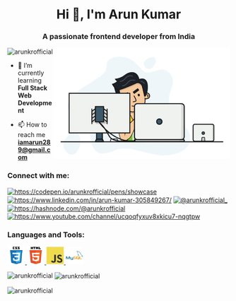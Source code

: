 <h1 align="center">Hi 👋, I'm Arun Kumar</h1>
<h3 align="center">A passionate frontend developer from India</h3>
<img align="right" alt="coding" width="400px" src="https://raw.githubusercontent.com/rajpratyush/rajpratyush/master/me_1.gif">

<p align="left"> <img src="https://komarev.com/ghpvc/?username=arunkrofficial&label=Profile%20views&color=0e75b6&style=flat" alt="arunkrofficial" /> </p>

- 🌱 I’m currently learning **Full Stack Web Development**

- 📫 How to reach me **iamarun289@gmail.com**

<h3 align="left">Connect with me:</h3>
<p align="left">
<a href="https://codepen.io/arunkrofficial/pens/showcase" target="blank"><img align="center" src="https://raw.githubusercontent.com/rahuldkjain/github-profile-readme-generator/master/src/images/icons/Social/codepen.svg" alt="https://codepen.io/arunkrofficial/pens/showcase" height="30" width="40" /></a>
<a href="https://linkedin.com/in/arun-kumar-305849267/" target="blank"><img align="center" src="https://raw.githubusercontent.com/rahuldkjain/github-profile-readme-generator/master/src/images/icons/Social/linked-in-alt.svg" alt="https://www.linkedin.com/in/arun-kumar-305849267/" height="30" width="40" /></a>
<a href="https://instagram.com/arunkrofficial_" target="blank"><img align="center" src="https://raw.githubusercontent.com/rahuldkjain/github-profile-readme-generator/master/src/images/icons/Social/instagram.svg" alt="@arunkrofficial_" height="30" width="40" /></a>
<a href="https://hashnode.com/@arunkrofficial" target="blank"><img align="center" src="https://raw.githubusercontent.com/rahuldkjain/github-profile-readme-generator/master/src/images/icons/Social/hashnode.svg" alt="https://hashnode.com/@arunkrofficial" height="30" width="40" /></a>
<a href="[https://www.youtube.com/channel/ucqoqfyxuv8xkicu7-nqgtpw](https://www.youtube.com/channel/UCQoQfYXUV8xkicU7-NqgtPw)" target="blank"><img align="center" src="https://raw.githubusercontent.com/rahuldkjain/github-profile-readme-generator/master/src/images/icons/Social/youtube.svg" alt="https://www.youtube.com/channel/ucqoqfyxuv8xkicu7-nqgtpw" height="30" width="40" /></a>
</p>

<h3 align="left">Languages and Tools:</h3>
<p align="left"> <a href="https://www.w3schools.com/css/" target="_blank" rel="noreferrer"> <img src="https://raw.githubusercontent.com/devicons/devicon/master/icons/css3/css3-original-wordmark.svg" alt="css3" width="40" height="40"/> </a> <a href="https://www.w3.org/html/" target="_blank" rel="noreferrer"> <img src="https://raw.githubusercontent.com/devicons/devicon/master/icons/html5/html5-original-wordmark.svg" alt="html5" width="40" height="40"/> </a> <a href="https://developer.mozilla.org/en-US/docs/Web/JavaScript" target="_blank" rel="noreferrer"> <img src="https://raw.githubusercontent.com/devicons/devicon/master/icons/javascript/javascript-original.svg" alt="javascript" width="40" height="40"/> </a> <a href="https://www.mysql.com/" target="_blank" rel="noreferrer"> <img src="https://raw.githubusercontent.com/devicons/devicon/master/icons/mysql/mysql-original-wordmark.svg" alt="mysql" width="40" height="40"/> </a> </p>

<p><img align="left" src="https://github-readme-stats.vercel.app/api/top-langs?username=arunkrofficial&show_icons=true&locale=en&layout=compact" alt="arunkrofficial" /></p>

<p>&nbsp;<img align="center" src="https://github-readme-stats.vercel.app/api?username=arunkrofficial&show_icons=true&locale=en" alt="arunkrofficial" /></p>

<p><img align="center" src="https://github-readme-streak-stats.herokuapp.com/?user=arunkrofficial&" alt="arunkrofficial" /></p>
